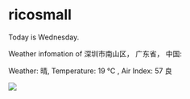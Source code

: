 # ricosmall

Today is Wednesday.

Weather infomation of 深圳市南山区， 广东省， 中国: 

Weather: 晴, Temperature: 19 ℃ , Air Index: 57 良

<img src="https://github-readme-stats.vercel.app/api?username=ricosmall&show_icons=true" />
